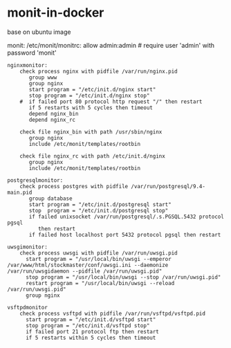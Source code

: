 # monit-in-docker
base on ubuntu image

monit:
	/etc/monit/monitrc: allow admin:admin      # require user 'admin' with password 'monit'

	nginxmonitor:
		check process nginx with pidfile /var/run/nginx.pid
		   group www
		   group nginx
		   start program = "/etc/init.d/nginx start"
		   stop program = "/etc/init.d/nginx stop"
		#  if failed port 80 protocol http request "/" then restart
		   if 5 restarts with 5 cycles then timeout
		   depend nginx_bin
		   depend nginx_rc

		check file nginx_bin with path /usr/sbin/nginx
		   group nginx
		   include /etc/monit/templates/rootbin

		check file nginx_rc with path /etc/init.d/nginx
		   group nginx
		   include /etc/monit/templates/rootbin

	postgresqlmonitor:
		check process postgres with pidfile /var/run/postgresql/9.4-main.pid
		   group database
		   start program = "/etc/init.d/postgresql start"
		   stop  program = "/etc/init.d/postgresql stop"
		   if failed unixsocket /var/run/postgresql/.s.PGSQL.5432 protocol pgsql
		      then restart
		   if failed host localhost port 5432 protocol pgsql then restart

	uwsgimonitor:
		check process uwsgi with pidfile /var/run/uwsgi.pid
		  start program = "/usr/local/bin/uwsgi --emperor /var/www/html/stockmaster/conf/uwsgi.ini --daemonize /var/run/uwsgidaemon --pidfile /var/run/uwsgi.pid"
		  stop program = "/usr/local/bin/uwsgi --stop /var/run/uwsgi.pid"
		  restart program = "/usr/local/bin/uwsgi --reload /var/run/uwsgi.pid"
		  group nginx

	vsftpdmonitor
		check process vsftpd with pidfile /var/run/vsftpd/vsftpd.pid
		  start program = "/etc/init.d/vsftpd start"
		  stop program = "/etc/init.d/vsftpd stop"
		  if failed port 21 protocol ftp then restart
		  if 5 restarts within 5 cycles then timeout
